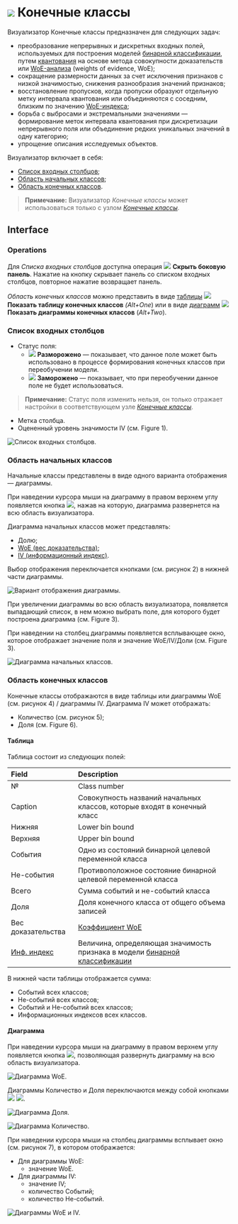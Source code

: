 # ![](../../images/icons/view_types/coarseclasses_default.svg) Конечные классы

Визуализатор Конечные классы предназначен для следующих задач:

* преобразование непрерывных и дискретных входных полей, используемых для построения моделей [бинарной классификации](https://wiki.loginom.ru/articles/binary-classification.html), путем [квантования](https://wiki.loginom.ru/articles/binning.html) на основе метода совокупности доказательств или [WoE-анализа](https://wiki.loginom.ru/articles/coefficient-woe.html) (weights of evidence, WoE);
* сокращение размерности данных за счет исключения признаков с низкой значимостью, снижения разнообразия значений признаков;
* восстановление пропусков, когда пропуски образуют отдельную метку интервала квантования или объединяются с соседним, близким по значению [WoE-индекса](https://wiki.loginom.ru/articles/coefficient-woe.html);
* борьба с выбросами и экстремальными значениями — формирование меток интервала квантования при дискретизации непрерывного поля или объединение редких уникальных значений в одну категорию;
* упрощение описания исследуемых объектов.

Визуализатор включает в себя:

* [Список входных столбцов](#spisok-vkhodnykh-stolbtsov);
* [Область начальных классов](#oblast-nachalnykh-klassov);
* [Область конечных классов](#oblast-konechnykh-klassov).

> **Примечание:** Визуализатор *Конечные классы* может использоваться только с узлом [*Конечные классы*](../../processors/preprocessing/fine-classes.md).

## Interface

### Operations
Для *Списка входных столбцов* доступна операция  ![](../../images/icons/toolbar-controls/toggle-left-panel_default.svg) **Скрыть боковую панель**. Нажатие на кнопку скрывает панель со списком входных столбцов, повторное нажатие возвращает панель.

*Область конечных классов* можно представить в виде [таблицы](#tablitsa) ![](../../images/icons/toolbar-controls/table-view_default.svg) **Показать таблицу конечных классов** *(Alt+One*) или в виде [диаграмм](#diagramma) ![](../../images/icons/toolbar-controls/chart_default.svg) **Показать диаграммы конечных классов** (*Alt+Two*).

### Список входных столбцов

* Статус поля:
   * ![](../../images/icons/toolbar-controls/unlocked_default.svg) **Разморожено** — показывает, что данное поле может быть использовано в процессе формирования конечных классов при переобучении модели.
   * ![](../../images/icons/toolbar-controls/locked_default.svg) **Заморожено** — показывает, что при переобучении данное поле не будет использоваться.

> **Примечание:** Статус поля изменить нельзя, он только отражает настройки в соответствующем узле [*Конечные классы*](../../processors/preprocessing/fine-classes.md).

* Метка столбца.
* Оцененный уровень значимости IV (см. Figure 1).

![Список входных столбцов.](./readme-1.png)

### Область начальных классов

Начальные классы представлены в виде одного варианта отображения — диаграммы.

При наведении курсора мыши на диаграмму в правом верхнем углу появляется кнопка ![](./chart-buttons-3.svg), нажав на которую, диаграмма развернется на всю область визуализатора.

Диаграмма начальных классов может представлять:

* Долю;
* [WoE (вес доказательства)](https://wiki.loginom.ru/articles/coefficient-woe.html);
* [IV (информационный индекс)](https://wiki.loginom.ru/articles/coefficient-iv.html).

Выбор отображения переключается кнопками (см. рисунок 2) в нижней части диаграммы.

![Вариант отображения диаграммы.](./charts-1.png)

При увеличении диаграммы во всю область визуализатора, появляется выпадающий список, в нем можно выбрать поле, для которого будет построена диаграмма (см. Figure 3).

При наведении на столбец диаграммы появляется всплывающее окно, которое отображает значение поля и значение WoE/IV/Доли (см. Figure 3).

![Диаграмма начальных классов.](./charts-2.png)

### Область конечных классов

Конечные классы отображаются в виде таблицы или диаграммы WoE (см. рисунок 4) / диаграммы IV. Диаграмма IV может отображать:
* Количество (см. рисунок 5);
* Доля (см. Figure 6).

#### Таблица

Таблица состоит из следующих полей:

| Field | Description |
|:--------------------|:----------|
| № | Class number |
| Caption | Совокупность названий начальных классов, которые входят в конечный класс |
| Нижняя | Lower bin bound |
| Верхняя | Upper bin bound |
| События | Одно из состояний бинарной целевой переменной класса |
| Не-события | Противоположное состояние бинарной целевой переменной класса |
| Всего | Сумма событий и не-событий класса |
| Доля | Доля конечного класса от общего объема записей |
| Вес доказательства | [Коэффициент WoE](https://wiki.loginom.ru/articles/coefficient-woe.html) |
| [Инф. индекс](https://wiki.loginom.ru/articles/coefficient-iv.html) | Величина, определяющая значимость признака в модели [бинарной классификации](https://wiki.loginom.ru/articles/binary-classification.html) |

В нижней части таблицы отображается сумма:

* Событий всех классов;
* Не-событий всех классов;
* Событий и Не-событий всех классов;
* Информационных индексов всех классов.

#### Диаграмма

При наведении курсора мыши на диаграмму в правом верхнем углу появляется кнопка ![](./chart-buttons-3.svg), позволяющая развернуть диаграмму на всю область визуализатора.

![Диаграмма WoE.](./charts-3.png)

Диаграммы Количество и Доля переключаются между собой кнопками ![](./chart-buttons-4.png) ![](./chart-buttons-5.png).

![Диаграмма Доля.](./charts-4.png)

![Диаграмма Количество.](./charts-5.png)

При наведении курсора мыши на столбец диаграммы всплывает окно (см. рисунок 7), в котором отображается:

* Для диаграммы WoE:
   * значение WoE.
* Для диаграммы IV:
   * значение IV;
   * количество Событий;
   * количество Не-событий.

![Диаграммы WoE и IV.](./charts-6.png)